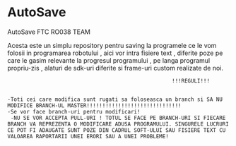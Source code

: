 # AutoSave
AutoSave FTC RO038 TEAM 

Acesta este un simplu repository pentru saving la programele ce le vom folosii in programarea robotului , aici vor intra fisiere text , diferite poze pe care le gasim relevante la progresul programului , pe langa programul propriu-zis , alaturi de sdk-uri diferite si frame-uri custom realizate de noi.

                                                         
                                                        !!!REGULI!!!
                                                          
                                                        
    -Toti cei care modifica sunt rugati sa foloseasca un branch si SA NU MODIFICE BRANCH-UL MASTER!!!!!!!!!!!!!!!!!!!!!!!!!!!!!!
    -Se vor face branch-uri pentru modificari!  
     -NU SE VOR ACCEPTA PULL-URI ! TOTUL SE FACE PE BRANCH-URI SI FIECARE BRANCH VA REPREZENTA O MODIFICARE ADUSA PROGRAMULUI. SINGURELE LUCRURI CE POT FI ADAUGATE SUNT POZE DIN CADRUL SOFT-ULUI SAU FISIERE TEXT CU VALOAREA RAPORTARII UNEI ERORI SAU A UNEI PROBLEME!
